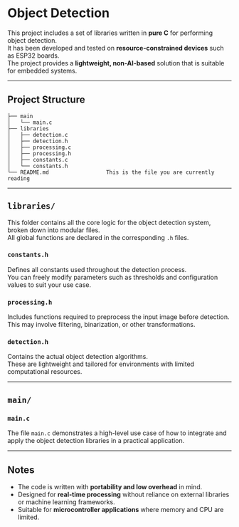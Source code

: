 # Object Detection

This project includes a set of libraries written in **pure C** for performing object detection.  
It has been developed and tested on **resource-constrained devices** such as ESP32 boards.  
The project provides a **lightweight, non-AI-based** solution that is suitable for embedded systems.

---

## Project Structure

``` 
├── main
│   └── main.c
├── libraries
│   ├── detection.c
│   ├── detection.h
│   ├── processing.c
│   ├── processing.h
│   ├── constants.c
│   └── constants.h
└── README.md                  This is the file you are currently reading
```


---

## `libraries/`

This folder contains all the core logic for the object detection system, broken down into modular files.  
All global functions are declared in the corresponding `.h` files.

### `constants.h`
Defines all constants used throughout the detection process.  
You can freely modify parameters such as thresholds and configuration values to suit your use case.

### `processing.h`
Includes functions required to preprocess the input image before detection.  
This may involve filtering, binarization, or other transformations.

### `detection.h`
Contains the actual object detection algorithms.  
These are lightweight and tailored for environments with limited computational resources.

--- 

## `main/`

### `main.c`
The file `main.c` demonstrates a high-level use case of how to integrate and apply the object detection libraries in a practical application.

---

## Notes

- The code is written with **portability and low overhead** in mind.
- Designed for **real-time processing** without reliance on external libraries or machine learning frameworks.
- Suitable for **microcontroller applications** where memory and CPU are limited.


